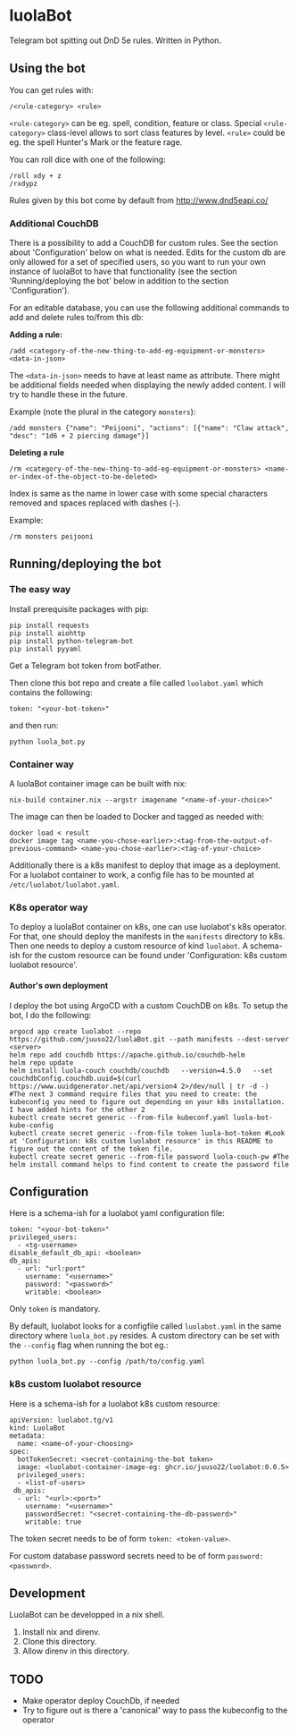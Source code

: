 # luolaBot

Telegram bot spitting out DnD 5e rules. Written in Python.

## Using the bot

You can get rules with:

```
/<rule-category> <rule>
```

`<rule-category>` can be eg. spell, condition, feature or class. Special `<rule-category>` class-level allows to sort class features by level. `<rule>` could be eg. the spell Hunter\'s Mark or the feature rage.

You can roll dice with one of the following:

```
/roll xdy + z
/rxdypz
```

Rules given by this bot come by default from http://www.dnd5eapi.co/

### Additional CouchDB

There is a possibility to add a CouchDB for custom rules. See the section about 'Configuration' below on what is needed. Edits for the custom db are only allowed for a set of specified users, so you want to run your own instance of luolaBot to have that functionality (see the section 'Running/deploying the bot' below in addition to the section 'Configuration').

For an editable database, you can use the following additional commands to add and delete rules to/from this db:

**Adding a rule:**

```
/add <category-of-the-new-thing-to-add-eg-equipment-or-monsters> <data-in-json>
```

The `<data-in-json>` needs to have at least name as attribute. There might be additional fields needed when displaying the newly added content. I will try to handle these in the future.

Example (note the plural in the category `monsters`): 

```
/add monsters {"name": "Peijooni", "actions": [{"name": "Claw attack", "desc": "1d6 + 2 piercing damage"}]
```

**Deleting a rule**

```
/rm <category-of-the-new-thing-to-add-eg-equipment-or-monsters> <name-or-index-of-the-object-to-be-deleted>
```

Index is same as the name in lower case with some special characters removed and spaces replaced with dashes (-).

Example:

```
/rm monsters peijooni
```

## Running/deploying the bot

### The easy way

Install prerequisite packages with pip:

```
pip install requests
pip install aiohttp
pip install python-telegram-bot
pip install pyyaml
```

Get a Telegram bot token from botFather.

Then clone this bot repo and create a file called `luolabot.yaml` which contains the following:

```
token: "<your-bot-token>"
```

and then run:

```
python luola_bot.py
```

### Container way

A luolaBot container image can be built with nix:

```
nix-build container.nix --argstr imagename "<name-of-your-choice>"
```

The image can then be loaded to Docker and tagged as needed with:

```
docker load < result
docker image tag <name-you-chose-earlier>:<tag-from-the-output-of-previous-command> <name-you-chose-earlier>:<tag-of-your-choice>
```

Additionally there is a k8s manifest to deploy that image as a deployment. For a luolabot container to work, a config file has to be mounted at `/etc/luolabot/luolabot.yaml`. 

### K8s operator way

To deploy a luolaBot container on k8s, one can use luolabot's k8s operator. For that, one should deploy the manifests in the `manifests` directory to k8s. Then one needs to deploy a custom resource of kind `luolabot`. A schema-ish for the custom resource can be found under 'Configuration: k8s custom luolabot resource'.

#### Author's own deployment

I deploy the bot using ArgoCD with a custom CouchDB on k8s. To setup the bot, I do the following:

```
argocd app create luolabot --repo https://github.com/juuso22/luolaBot.git --path manifests --dest-server <server>
helm repo add couchdb https://apache.github.io/couchdb-helm
helm repo update
helm install luola-couch couchdb/couchdb   --version=4.5.0   --set couchdbConfig.couchdb.uuid=$(curl https://www.uuidgenerator.net/api/version4 2>/dev/null | tr -d -)
#The next 3 command require files that you need to create: the kubeconfig you need to figure out depending on your k8s installation. I have added hints for the other 2
kubectl create secret generic --from-file kubeconf.yaml luola-bot-kube-config
kubectl create secret generic --from-file token luola-bot-token #Look at 'Configuration: k8s custom luolabot resource' in this README to figure out the content of the token file.
kubectl create secret generic --from-file password luola-couch-pw #The helm install command helps to find content to create the password file
```

## Configuration

Here is a schema-ish for a luolabot yaml configuration file:

```
token: "<your-bot-token>"
privileged_users:
  - <tg-username>
disable_default_db_api: <boolean>
db_apis:
  - url: "url:port"
    username: "<username>"
    password: "<password>"
    writable: <boolean>
```

Only `token` is mandatory. 

By default, luolabot looks for a configfile called `luolabot.yaml` in the same directory where `luola_bot.py` resides. A custom directory can be set with the `--config` flag when running the bot eg.:

```
python luola_bot.py --config /path/to/config.yaml
```

### k8s custom luolabot resource

Here is a schema-ish for a luolabot k8s custom resource:

```
apiVersion: luolabot.tg/v1
kind: LuolaBot
metadata:
  name: <name-of-your-choosing>
spec:
  botTokenSecret: <secret-containing-the-bot token>
  image: <luolabot-container-image-eg: ghcr.io/juuso22/luolabot:0.0.5>
  privileged_users:
  - <list-of-users>
 db_apis:
  - url: "<url>:<port>"
    username: "<username>"
    passwordSecret: "<secret-containing-the-db-password>"
    writable: true
```

The token secret needs to be of form `token: <token-value>`.

For custom database password secrets need to be of form `password: <password>`.

## Development

LuolaBot can be developped in a nix shell. 

1. Install nix and direnv.
2. Clone this directory.
3. Allow direnv in this directory.


## TODO

* Make operator deploy CouchDb, if needed
* Try to figure out is there a 'canonical' way to pass the kubeconfig to the operator
